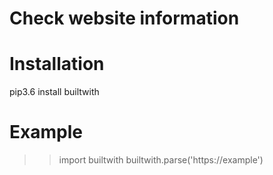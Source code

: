# Check website information

# Installation 
pip3.6 install builtwith

# Example
>>import builtwith
>>builtwith.parse('https://example')
